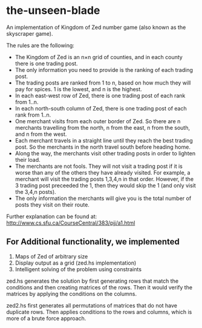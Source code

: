 # the-unseen-blade

An implementation of Kingdom of Zed number game (also known as the skyscraper game).

The rules are the following:
- The Kingdom of Zed is an n×n grid of counties, and in each county there is one trading post.
- The only information you need to provide is the ranking of each trading post.
- The trading posts are ranked from 1 to n, based on how much they will pay for spices. 1 is the lowest, and n is the highest.
- In each east-west row of Zed, there is one trading post of each rank from 1..n.
- In each north-south column of Zed, there is one trading post of each rank from 1..n.
- One merchant visits from each outer border of Zed. So there are n merchants travelling from the north, n from the east, n from the south, and n from the west.
- Each merchant travels in a straight line until they reach the best trading post. So the merchants in the north travel south before heading home.
- Along the way, the merchants visit other trading posts in order to lighten their load. 
- The merchants are not fools. They will not visit a trading post if it is worse than any of the others they have already visited. For example, a merchant will visit the trading posts 1,3,4,n in that order. However, if the 3 trading post preceeded the 1, then they would skip the 1 (and only visit the 3,4,n posts).
- The only information the merchants will give you is the total number of posts they visit on their route.

Further explanation can be found at: http://www.cs.sfu.ca/CourseCentral/383/pjj/a1.html


## For Additional functionality, we implemented 
1. Maps of Zed of arbitrary size
2. Display output as a grid (zed.hs implementation)
3. Intelligent solving of the problem using constraints


zed.hs generates the solution by first generating rows that match the conditions and then creating matrices of the rows.
Then it would verify the matrices by applying the conditions on the columns. 

zed2.hs first generates all permutations of matrices that do not have duplicate rows. Then applies conditions to the rows and columns, which is more of a brute force approach.
